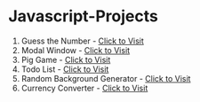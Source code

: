 # Javascript-Projects
 
1. Guess the Number - <a href="https://gtn1.netlify.app">Click to Visit</a>
2. Modal Window - <a href="https://moda1.netlify.app">Click to Visit</a>
3. Pig Game - <a href="https://pig1.netlify.app">Click to Visit</a>
4. Todo List - <a href="https://tdlist1.netlify.app">Click to Visit</a>
5. Random Background Generator - <a href="https://randomcg.netlify.app">Click to Visit</a>
6. Currency Converter - <a href="https://currconvert.netlify.app">Click to Visit</a>